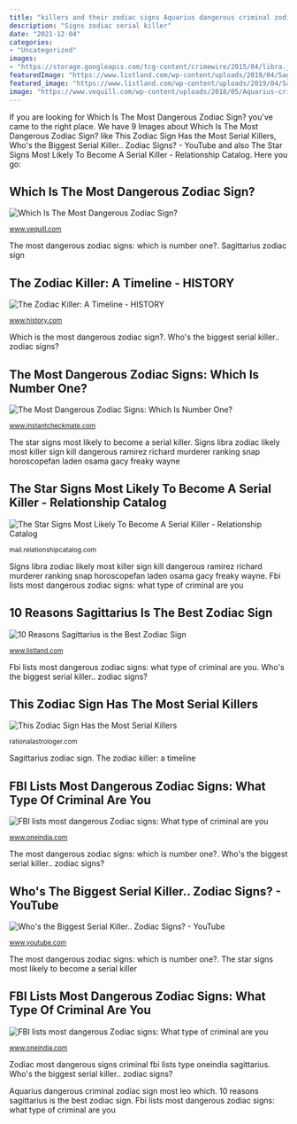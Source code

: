 ```yaml
---
title: "killers and their zodiac signs Aquarius dangerous criminal zodiac sign most leo which"
description: "Signs zodiac serial killer"
date: "2021-12-04"
categories:
- "Uncategorized"
images:
- "https://storage.googleapis.com/tcg-content/crimewire/2015/04/libra.jpg"
featuredImage: "https://www.listland.com/wp-content/uploads/2019/04/Sagittarius-1024x743.jpg"
featured_image: "https://www.listland.com/wp-content/uploads/2019/04/Sagittarius-1024x743.jpg"
image: "https://www.vequill.com/wp-content/uploads/2018/05/Aquarius-criminal.jpg"
---
```


If you are looking for Which Is The Most Dangerous Zodiac Sign? you've came to the right place. We have 9 Images about Which Is The Most Dangerous Zodiac Sign? like This Zodiac Sign Has the Most Serial Killers, Who&#039;s the Biggest Serial Killer.. Zodiac Signs? - YouTube and also The Star Signs Most Likely To Become A Serial Killer - Relationship Catalog. Here you go:

## Which Is The Most Dangerous Zodiac Sign?

![Which Is The Most Dangerous Zodiac Sign?](https://www.vequill.com/wp-content/uploads/2018/05/Aquarius-criminal.jpg "Serial killer signs star most likely become")

<small>www.vequill.com</small>

The most dangerous zodiac signs: which is number one?. Sagittarius zodiac sign

## The Zodiac Killer: A Timeline - HISTORY

![The Zodiac Killer: A Timeline - HISTORY](https://www.history.com/.image/t_share/MTU3ODc4NjAyMTczMDY0NTIx/image-placeholder-title.jpg "This zodiac sign has the most serial killers")

<small>www.history.com</small>

Which is the most dangerous zodiac sign?. Who&#039;s the biggest serial killer.. zodiac signs?

## The Most Dangerous Zodiac Signs: Which Is Number One?

![The Most Dangerous Zodiac Signs: Which Is Number One?](https://storage.googleapis.com/tcg-content/crimewire/2015/04/libra.jpg "Sagittarius zodiac sign")

<small>www.instantcheckmate.com</small>

The star signs most likely to become a serial killer. Signs libra zodiac likely most killer sign kill dangerous ramirez richard murderer ranking snap horoscopefan laden osama gacy freaky wayne

## The Star Signs Most Likely To Become A Serial Killer - Relationship Catalog

![The Star Signs Most Likely To Become A Serial Killer - Relationship Catalog](https://mail.relationshipcatalog.com/wp-content/uploads/2020/04/1-22-1360x765.jpg "Fbi lists most dangerous zodiac signs: what type of criminal are you")

<small>mail.relationshipcatalog.com</small>

Signs libra zodiac likely most killer sign kill dangerous ramirez richard murderer ranking snap horoscopefan laden osama gacy freaky wayne. Fbi lists most dangerous zodiac signs: what type of criminal are you

## 10 Reasons Sagittarius Is The Best Zodiac Sign

![10 Reasons Sagittarius is the Best Zodiac Sign](https://www.listland.com/wp-content/uploads/2019/04/Sagittarius-1024x743.jpg "Signs zodiac serial killer")

<small>www.listland.com</small>

Fbi lists most dangerous zodiac signs: what type of criminal are you. Who&#039;s the biggest serial killer.. zodiac signs?

## This Zodiac Sign Has The Most Serial Killers

![This Zodiac Sign Has the Most Serial Killers](https://rationalastrologer.com/content/images/2021/04/Sun-Sign.jpg "Aquarius dangerous criminal zodiac sign most leo which")

<small>rationalastrologer.com</small>

Sagittarius zodiac sign. The zodiac killer: a timeline

## FBI Lists Most Dangerous Zodiac Signs: What Type Of Criminal Are You

![FBI lists most dangerous Zodiac signs: What type of criminal are you](http://www.oneindia.com/img/2017/04/25-1493099092-zodiac-12.jpg "The most dangerous zodiac signs: which is number one?")

<small>www.oneindia.com</small>

The most dangerous zodiac signs: which is number one?. Who&#039;s the biggest serial killer.. zodiac signs?

## Who&#039;s The Biggest Serial Killer.. Zodiac Signs? - YouTube

![Who&#039;s the Biggest Serial Killer.. Zodiac Signs? - YouTube](https://i.ytimg.com/vi/gQVvJFwSKW4/maxresdefault.jpg "Signs libra zodiac likely most killer sign kill dangerous ramirez richard murderer ranking snap horoscopefan laden osama gacy freaky wayne")

<small>www.youtube.com</small>

The most dangerous zodiac signs: which is number one?. The star signs most likely to become a serial killer

## FBI Lists Most Dangerous Zodiac Signs: What Type Of Criminal Are You

![FBI lists most dangerous Zodiac signs: What type of criminal are you](http://www.oneindia.com/img/2017/04/25-1493099124-zodiac-8.jpg "Fbi lists most dangerous zodiac signs: what type of criminal are you")

<small>www.oneindia.com</small>

Zodiac most dangerous signs criminal fbi lists type oneindia sagittarius. Who&#039;s the biggest serial killer.. zodiac signs?

Aquarius dangerous criminal zodiac sign most leo which. 10 reasons sagittarius is the best zodiac sign. Fbi lists most dangerous zodiac signs: what type of criminal are you
